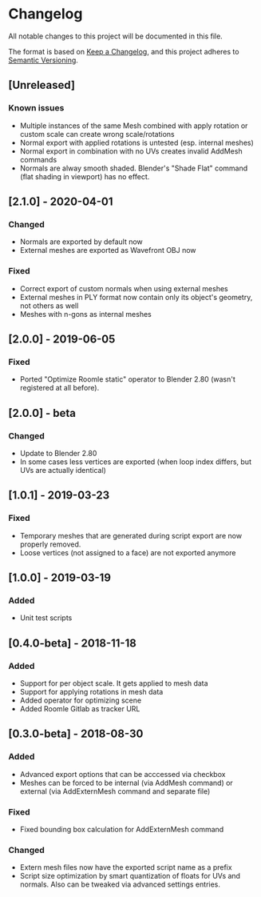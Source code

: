 # Changelog
All notable changes to this project will be documented in this file.

The format is based on [Keep a Changelog](https://keepachangelog.com/en/1.0.0/),
and this project adheres to [Semantic Versioning](https://semver.org/spec/v2.0.0.html).

## [Unreleased]
### Known issues
- Multiple instances of the same Mesh combined with apply rotation or custom scale can create wrong scale/rotations
- Normal export with applied rotations is untested (esp. internal meshes)
- Normal export in combination with no UVs creates invalid AddMesh commands
- Normals are alway smooth shaded. Blender's "Shade Flat" command (flat shading in viewport) has no effect.

## [2.1.0] - 2020-04-01
### Changed
- Normals are exported by default now
- External meshes are exported as Wavefront OBJ now
### Fixed
- Correct export of custom normals when using external meshes
- External meshes in PLY format now contain only its object's geometry, not others as well
- Meshes with n-gons as internal meshes

## [2.0.0] - 2019-06-05
### Fixed
- Ported "Optimize Roomle static" operator to Blender 2.80 (wasn't registered at all before).

## [2.0.0] - beta
### Changed
- Update to Blender 2.80
- In some cases less vertices are exported (when loop index differs, but UVs are actually identical)

## [1.0.1] - 2019-03-23
### Fixed
- Temporary meshes that are generated during script export are now properly removed.
- Loose vertices (not assigned to a face) are not exported anymore

## [1.0.0] - 2019-03-19
### Added
- Unit test scripts

## [0.4.0-beta] - 2018-11-18
### Added
- Support for per object scale. It gets applied to mesh data
- Support for applying rotations in mesh data
- Added operator for optimizing scene
- Added Roomle Gitlab as tracker URL

## [0.3.0-beta] - 2018-08-30
### Added
- Advanced export options that can be acccessed via checkbox
- Meshes can be forced to be internal (via AddMesh command) or external (via AddExternMesh command and separate file)
### Fixed
- Fixed bounding box calculation for AddExternMesh command
### Changed
- Extern mesh files now have the exported script name as a prefix
- Script size optimization by smart quantization of floats for UVs and normals. Also can be tweaked via advanced settings entries.